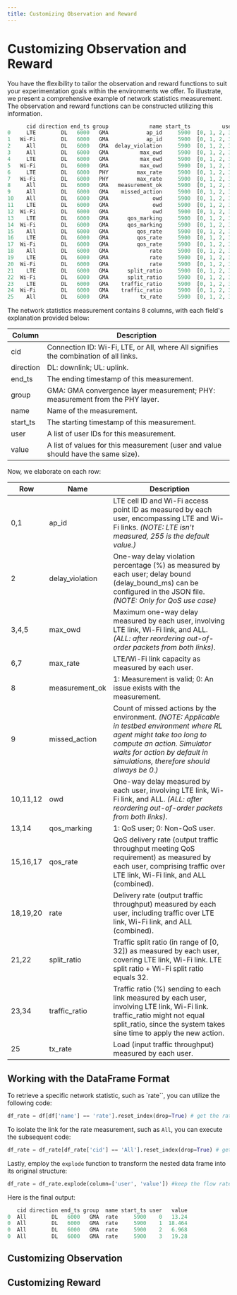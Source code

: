 ```yaml
---
title: Customizing Observation and Reward
---
```


# Customizing Observation and Reward
You have the flexibility to tailor the observation and reward functions to suit your experimentation goals within the environments we offer. To illustrate, we present a comprehensive example of network statistics measurement. The observation and reward functions can be constructed utilizing this information.

```python
      cid direction end_ts group             name start_ts          user                                              value
0     LTE        DL   6000   GMA            ap_id     5900  [0, 1, 2, 3]                       [255.0, 255.0, 255.0, 255.0]
1   Wi-Fi        DL   6000   GMA            ap_id     5900  [0, 1, 2, 3]                               [0.0, 0.0, 1.0, 1.0]
2     All        DL   6000   GMA  delay_violation     5900  [0, 1, 2, 3]           [59.64912280701754, 100.0, 100.0, 100.0]
3     All        DL   6000   GMA          max_owd     5900  [0, 1, 2, 3]                        [90.0, 341.0, 153.0, 379.0]
4     LTE        DL   6000   GMA          max_owd     5900  [0, 1, 2, 3]                        [90.0, 341.0, 153.0, 379.0]
5   Wi-Fi        DL   6000   GMA          max_owd     5900  [0, 1, 2, 3]                             [11.0, 11.0, 1.0, 2.0]
6     LTE        DL   6000   PHY         max_rate     5900  [0, 1, 2, 3]                           [35.0, 35.0, 29.0, 35.0]
7   Wi-Fi        DL   6000   PHY         max_rate     5900  [0, 1, 2, 3]                           [78.0, 78.0, 78.0, 78.0]
8     All        DL   6000   GMA   measurement_ok     5900  [0, 1, 2, 3]                               [1.0, 1.0, 1.0, 1.0]
9     All        DL   6000   GMA    missed_action     5900  [0, 1, 2, 3]                               [0.0, 0.0, 0.0, 0.0]
10    All        DL   6000   GMA              owd     5900  [0, 1, 2, 3]                        [37.0, 296.0, 128.0, 353.0]
11    LTE        DL   6000   GMA              owd     5900  [0, 1, 2, 3]                        [38.0, 292.0, 127.0, 359.0]
12  Wi-Fi        DL   6000   GMA              owd     5900  [0, 1, 2, 3]                               [5.0, 2.0, 0.0, 0.0]
13    LTE        DL   6000   GMA      qos_marking     5900  [0, 1, 2, 3]                               [1.0, 1.0, 1.0, 1.0]
14  Wi-Fi        DL   6000   GMA      qos_marking     5900  [0, 1, 2, 3]                               [1.0, 1.0, 0.0, 0.0]
15    All        DL   6000   GMA         qos_rate     5900  [0, 1, 2, 3]                               [0.0, 0.0, 0.0, 0.0]
16    LTE        DL   6000   GMA         qos_rate     5900  [0, 1, 2, 3]                               [0.0, 0.0, 0.0, 0.0]
17  Wi-Fi        DL   6000   GMA         qos_rate     5900  [0, 1, 2, 3]                               [0.0, 0.0, 0.0, 0.0]
18    All        DL   6000   GMA             rate     5900  [0, 1, 2, 3]                      [13.24, 18.464, 6.968, 19.28]
19    LTE        DL   6000   GMA             rate     5900  [0, 1, 2, 3]                        [10.8, 7.776, 6.272, 7.776]
20  Wi-Fi        DL   6000   GMA             rate     5900  [0, 1, 2, 3]                         [4.76, 18.464, 1.856, 7.2]
21    LTE        DL   6000   GMA      split_ratio     5900  [0, 1, 2, 3]                           [26.0, 15.0, 24.0, 20.0]
22  Wi-Fi        DL   6000   GMA      split_ratio     5900  [0, 1, 2, 3]                             [6.0, 17.0, 8.0, 12.0]
23    LTE        DL   6000   GMA    traffic_ratio     5900  [0, 1, 2, 3]                           [69.0, 30.0, 77.0, 52.0]
24  Wi-Fi        DL   6000   GMA    traffic_ratio     5900  [0, 1, 2, 3]                           [31.0, 70.0, 23.0, 48.0]
25    All        DL   6000   GMA          tx_rate     5900  [0, 1, 2, 3]                      [25.09, 29.04, 7.434, 18.004]
```

The network statistics measurement contains 8 columns, with each field's explanation provided below:

| Column | Description |
| ----- | ---- |
| cid | Connection ID: Wi-Fi, LTE, or All, where All signifies the combination of all links. |
| direction | DL: downlink; UL: uplink. |
| end_ts | The ending timestamp of this measurement. |
| group | GMA: GMA convergence layer measurement; PHY: measurement from the PHY layer. |
| name | Name of the measurement.|
| start_ts | The starting timestamp of this measurement. |
| user | A list of user IDs for this measurement. |
| value | A list of values for this measurement (user and value should have the same size). |

Now, we elaborate on each row:

| Row | Name | Description |
| ----- | ---- | ---- |
| 0,1 | ap_id | LTE cell ID and Wi-Fi access point ID as measured by each user, encompassing LTE and Wi-Fi links. *(NOTE: LTE isn't measured, 255 is the default value.)*|
| 2 | delay_violation | One-way delay violation percentage (%) as measured by each user; delay bound (delay_bound_ms) can be configured in the JSON file. *(NOTE: Only for QoS use case)* |
| 3,4,5 | max_owd | Maximum one-way delay measured by each user, involving LTE link, Wi-Fi link, and ALL. *(ALL: after reordering out-of-order packets from both links)*. |
| 6,7 | max_rate | LTE/Wi-Fi link capacity as measured by each user. |
| 8 | measurement_ok |	1: Measurement is valid; 0: An issue exists with the measurement.|
| 9 | missed_action | Count of missed actions by the environment. *(NOTE: Applicable in testbed environment where RL agent might take too long to compute an action. Simulator waits for action by default in simulations, therefore should always be 0.)* |
| 10,11,12 | owd | One-way delay measured by each user, involving LTE link, Wi-Fi link, and ALL. *(ALL: after reordering out-of-order packets from both links)*. |
| 13,14 | qos_marking | 1: QoS user; 0: Non-QoS user.|
| 15,16,17 | qos_rate | QoS delivery rate (output traffic throughput meeting QoS requirement) as measured by each user, comprising traffic over LTE link, Wi-Fi link, and ALL (combined). |
| 18,19,20 | rate | Delivery rate (output traffic throughput) measured by each user, including traffic over LTE link, Wi-Fi link, and ALL (combined).|
| 21,22 | split_ratio | Traffic split ratio (in range of [0, 32]) as measured by each user, covering LTE link, Wi-Fi link. LTE split ratio + Wi-Fi split ratio equals 32. |
| 23,34 | traffic_ratio | Traffic ratio (%) sending to each link measured by each user, involving LTE link, Wi-Fi link. traffic_ratio might not equal split_ratio, since the system takes sine time to apply the new action. |
| 25 | tx_rate | Load (input traffic throughput) measured by each user. |


## Working with the DataFrame Format

To retrieve a specific network statistic, such as `rate``, you can utilize the following code:
```python
df_rate = df[df['name'] == 'rate'].reset_index(drop=True) # get the rate
```

To isolate the link for the rate measurement, such as `All`, you can execute the subsequent code:
```python
df_rate = df_rate[df_rate['cid'] == 'All'].reset_index(drop=True) # get the rate for the all link combined
```

Lastly, employ the `explode` function to transform the nested data frame into its original structure:

```python
df_rate = df_rate.explode(column=['user', 'value']) #keep the flow rate.
```
Here is the final output:
```python
   cid direction end_ts group  name start_ts user   value
0  All        DL   6000   GMA  rate     5900    0   13.24
0  All        DL   6000   GMA  rate     5900    1  18.464
0  All        DL   6000   GMA  rate     5900    2   6.968
0  All        DL   6000   GMA  rate     5900    3   19.28
```

## Customizing Observation

## Customizing Reward